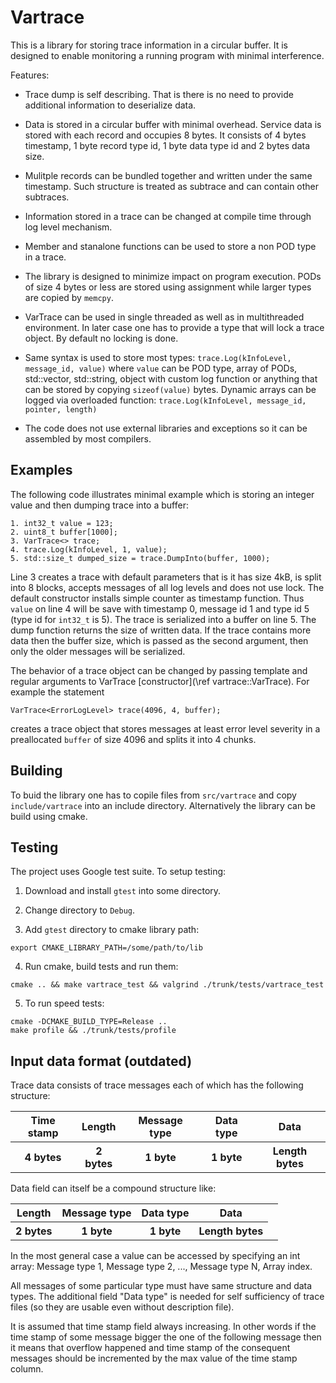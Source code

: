 # Vartrace

This is a library for storing trace information in a circular
buffer. It is designed to enable monitoring a running program with
minimal interference.

Features:

* Trace dump is self describing. That is there is no need to provide
  additional information to deserialize data.

* Data is stored in a circular buffer with minimal overhead. Service
  data is stored with each record and occupies 8 bytes. It consists of
  4 bytes timestamp, 1 byte record type id, 1 byte data type id and
  2 bytes data size.

* Mulitple records can be bundled together and written under the same
  timestamp. Such structure is treated as subtrace and can contain
  other subtraces.

* Information stored in a trace can be changed at compile time through
  log level mechanism.

* Member and stanalone functions can be used to store a non POD type
  in a trace.

* The library is designed to minimize impact on program
  execution. PODs of size 4 bytes or less are stored using assignment
  while larger types are copied by `memcpy`.

* VarTrace can be used in single threaded as well as in multithreaded
  environment. In later case one has to provide a type that will lock
  a trace object. By default no locking is done.

* Same syntax is used to store most types: `trace.Log(kInfoLevel,
  message_id, value)` where `value` can be POD type, array of PODs,
  std::vector, std::string, object with custom log function or
  anything that can be stored by copying `sizeof(value)`
  bytes. Dynamic arrays can be logged via overloaded function:
  `trace.Log(kInfoLevel, message_id, pointer, length)`

* The code does not use external libraries and exceptions so it can be
  assembled by most compilers.

## Examples

The following code illustrates minimal example which is storing an
integer value and then dumping trace into a buffer:

~~~~~~~~~~
1. int32_t value = 123;
2. uint8_t buffer[1000];
3. VarTrace<> trace;
4. trace.Log(kInfoLevel, 1, value);
5. std::size_t dumped_size = trace.DumpInto(buffer, 1000);
~~~~~~~~~~

Line 3 creates a trace with default parameters that is it has size
4kB, is split into 8 blocks, accepts messages of all log levels and
does not use lock. The default constructor installs simple counter as
timestamp function. Thus `value` on line 4 will be save with timestamp
0, message id 1 and type id 5 (type id for `int32_t` is 5). The trace
is serialized into a buffer on line 5. The dump function returns the
size of written data. If the trace contains more data then the buffer
size, which is passed as the second argument, then only the older
messages will be serialized.

The behavior of a trace object can be changed by passing template and
regular arguments to VarTrace [constructor](\ref vartrace::VarTrace).
For example the statement

~~~~~~~~~~
VarTrace<ErrorLogLevel> trace(4096, 4, buffer);
~~~~~~~~~~

creates a trace object that stores messages at least error level
severity in a preallocated `buffer` of size 4096 and splits it into 4
chunks.

## Building

To buid the library one has to copile files from `src/vartrace` and
copy `include/vartrace` into an include directory. Alternatively the
library can be build using cmake.

## Testing

The project uses Google test suite. To setup testing:

1. Download and install `gtest` into some directory.

2. Change directory to `Debug`.

3. Add `gtest` directory to cmake library path:
~~~~~~~~~~
export CMAKE_LIBRARY_PATH=/some/path/to/lib
~~~~~~~~~~

4. Run cmake, build tests and run them:
~~~~~~~~~~
cmake .. && make vartrace_test && valgrind ./trunk/tests/vartrace_test
~~~~~~~~~~

5. To run speed tests:
~~~~~~~~~~
cmake -DCMAKE_BUILD_TYPE=Release ..
make profile && ./trunk/tests/profile
~~~~~~~~~~

## Input data format (outdated)

Trace data consists of trace messages each of which has the
following structure:

<table>
  <tr>
    <th>Time stamp</th><th>Length</th><th>Message type</th>
	<th>Data type</th><th>Data</th>
  </tr>
  <tr>
    <th>4 bytes</th><th>2 bytes</th><th>1 byte</th>
	<th>1 byte</th><th>Length bytes</th>
  </tr>
</table>

Data field can itself be a compound structure like:

<table>
  <tr>
    <th>Length</th><th>Message type</th><th>Data type</th><th>Data</th><th>
  </tr>
  <tr>
    <th>2 bytes</th><th>1 byte</th><th>1 byte</th><th>Length bytes</th>
  </tr>
</table>

In the most general case a value can be accessed by specifying an
int array: Message type 1, Message type 2, ..., Message type N,
Array index.

All messages of some particular type must have same structure and
data types. The additional field "Data type" is needed for self
sufficiency of trace files (so they are usable even without
description file).

It is assumed that time stamp field always increasing. In other
words if the time stamp of some message bigger the one of the
following message then it means that overflow happened and time
stamp of the consequent messages should be incremented by the max
value of the time stamp column.

